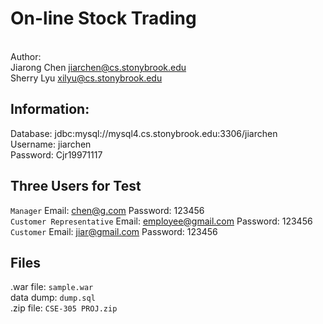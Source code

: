 # On-line Stock Trading
<br>Author:
<br>Jiarong Chen  jiarchen@cs.stonybrook.edu
<br>Sherry Lyu  xilyu@cs.stonybrook.edu

## Information:
Database: jdbc:mysql://mysql4.cs.stonybrook.edu:3306/jiarchen
<br>  Username: jiarchen
<br>  Password: Cjr19971117

## Three Users for Test
 `Manager`  Email: chen@g.com Password: 123456
 <br>`Customer Representative`  Email: employee@gmail.com Password: 123456
 <br>`Customer` Email: jiar@gmail.com Password: 123456

 ## Files
.war file: `sample.war`  
data dump: `dump.sql`
<br>.zip file: `CSE-305 PROJ.zip`
